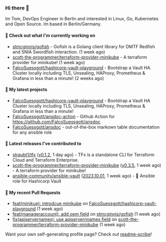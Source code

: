 ### Hi there 👋

Im Tom, DevOps Engineer in Berlin and interested in Linux, Go, Kubernetes and Open Source.
Im based in Berlin/Germany.

#### 👷 Check out what I'm currently working on

- [stmcginnis/gofish](https://github.com/stmcginnis/gofish) - Gofish is a Golang client library for DMTF Redfish and SNIA Swordfish interaction. (1 week ago)
- [scott-the-programmer/terraform-provider-minikube](https://github.com/scott-the-programmer/terraform-provider-minikube) - A terraform provider for minikube! (1 week ago)
- [FalcoSuessgott/hashicorp-vault-playground](https://github.com/FalcoSuessgott/hashicorp-vault-playground) - Bootstrap a Vault HA Cluster locally including TLS, Unsealing, HAProxy, Prometheus &amp; Grafana in less than a minute! (2 weeks ago)

#### 🌱 My latest projects

- [FalcoSuessgott/hashicorp-vault-playground](https://github.com/FalcoSuessgott/hashicorp-vault-playground) - Bootstrap a Vault HA Cluster locally including TLS, Unsealing, HAProxy, Prometheus &amp; Grafana in less than a minute!
- [FalcoSuessgott/ansdoc-action](https://github.com/FalcoSuessgott/ansdoc-action) - Github Action for https://github.com/FalcoSuessgott/ansdoc
- [FalcoSuessgott/ansdoc](https://github.com/FalcoSuessgott/ansdoc) - out-of-the-box markown table documentation for any ansible role

#### 🔭 Latest releases I've contributed to

- [straubt1/tfx](https://github.com/straubt1/tfx) ([v0.1.2](https://github.com/straubt1/tfx/releases/tag/v0.1.2), 1 day ago) - TFx is a standalone CLI for Terraform Cloud and Terraform Enterprise.
- [scott-the-programmer/terraform-provider-minikube](https://github.com/scott-the-programmer/terraform-provider-minikube) ([v0.3.5](https://github.com/scott-the-programmer/terraform-provider-minikube/releases/tag/v0.3.5), 1 week ago) - A terraform provider for minikube!
- [ansible-community/ansible-vault](https://github.com/ansible-community/ansible-vault) ([2023.10.01](https://github.com/ansible-community/ansible-vault/releases/tag/2023.10.01), 1 week ago) - :key: Ansible role for Hashicorp Vault

#### 🔨 My recent Pull Requests

- [feat(minikue): introdcue minikube](https://github.com/FalcoSuessgott/hashicorp-vault-playground/pull/5) on [FalcoSuessgott/hashicorp-vault-playground](https://github.com/FalcoSuessgott/hashicorp-vault-playground) (1 week ago)
- [feat(manageraccount): add oem field](https://github.com/stmcginnis/gofish/pull/280) on [stmcginnis/gofish](https://github.com/stmcginnis/gofish) (1 week ago)
- [fix(apiservernames): use apiservernnames field](https://github.com/scott-the-programmer/terraform-provider-minikube/pull/100) on [scott-the-programmer/terraform-provider-minikube](https://github.com/scott-the-programmer/terraform-provider-minikube) (1 week ago)

Want your own self-generating profile page? Check out [readme-scribe](https://github.com/muesli/readme-scribe)!